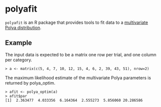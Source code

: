 # polyafit

`polyafit` is an R package that provides tools to fit data to a [multivariate
Polya distribution](http://en.wikipedia.org/wiki/Multivariate_Polya_distribution).

## Example

The input data is expected to be a matrix one row per trial, and one column per
category.

    > a <- matrix(c(5, 4, 7, 10, 12, 15, 4, 6, 2, 39, 43, 51), nrow=2)

The maximum likelihood estimate of the multivariate Polya parameters is returned
by polya_optim.

    > afit <- polya_optim(a)
    > afit$par
    [1]  2.363477  4.033356  6.164364  2.555273  5.856060 20.286586
